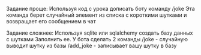 Задание проще:
Используя код с урока дописать боту команду /joke
Эта команда берет случайный элемент из списка с короткими шутками и
возвращает его сообщением в чат

Задание сложнее:
Используя sqlite или sqlalchemy создать базу данных с шутками
Заполнить ее. 
У бота сделать 2 команды
/joke - случайную выводит шутку из базы
/add_joke - записывает вашу шутку в базу